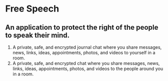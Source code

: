 # Free Speech
An application to protect the right of the people to speak their mind.
--------
1.  A private, safe, and encrypted journal chat where you share messages, news, links, ideas, appointments, photos, and videos to yourself in a room.
2.  A private, safe, and encrypted chat where you share messages, news, links, ideas, appointments, photos, and videos to the people around you in a room. 
